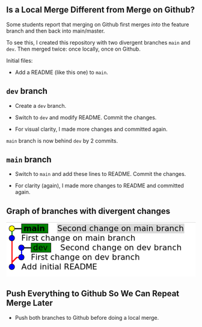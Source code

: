 ## Is a Local Merge Different from Merge on Github?

Some students report that merging on Github first merges *into* the feature branch and then back into main/master.

To see this, I created this repository with two divergent branches `main` and `dev`.  Then merged twice: once locally, once on Github.

Initial files:
- Add a README (like this one) to `main`.


## `dev` branch

- Create a `dev` branch.

- Switch to `dev` and modify README. Commit the changes.

- For visual clarity, I made more changes and committed again.

`main` branch is now behind `dev` by 2 commits.

## `main` branch

- Switch to `main` and add these lines to README. Commit the changes.

- For clarity (again), I made more changes to README and committed again.

## Graph of branches with divergent changes

![Graph of divergent branches](images/before-merge.png)

## Push Everything to Github So We Can Repeat Merge Later

- Push both branches to Github before doing a local merge.
